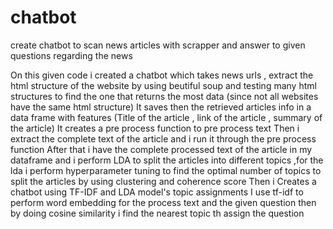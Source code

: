 # chatbot
create chatbot to scan news articles with scrapper and answer to given questions regarding the news

On this given code i created a chatbot which takes news urls , extract the html structure of the website by using beutiful soup and testing many html structures to find the one that returns the most data (since not all websites have the same html structure)
It saves then the retrieved articles info in a data frame with features (Title of the article , link of the article , summary of the article)
It creates a pre process function to pre process text 
Then i extract the complete text of the article and i run it through the pre process function 
After that i have the complete processed text of the article in my dataframe and i perform LDA to split the articles into different 
topics ,for the lda i perform hyperparameter tuning to find the optimal number of topics to split the articles by using clustering and coherence score 
Then i Creates a chatbot using TF-IDF and  LDA model's topic assignments
I use tf-idf to perform word embedding for the process text and the given question 
then by doing cosine similarity i find the nearest topic th assign the question


